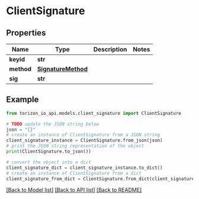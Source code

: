 # ClientSignature


## Properties

Name | Type | Description | Notes
------------ | ------------- | ------------- | -------------
**keyid** | **str** |  | 
**method** | [**SignatureMethod**](SignatureMethod.md) |  | 
**sig** | **str** |  | 

## Example

```python
from torizon_io_api.models.client_signature import ClientSignature

# TODO update the JSON string below
json = "{}"
# create an instance of ClientSignature from a JSON string
client_signature_instance = ClientSignature.from_json(json)
# print the JSON string representation of the object
print(ClientSignature.to_json())

# convert the object into a dict
client_signature_dict = client_signature_instance.to_dict()
# create an instance of ClientSignature from a dict
client_signature_from_dict = ClientSignature.from_dict(client_signature_dict)
```
[[Back to Model list]](../README.md#documentation-for-models) [[Back to API list]](../README.md#documentation-for-api-endpoints) [[Back to README]](../README.md)


